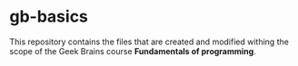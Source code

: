 # gb-basics

This repository contains the files that are created and modified withing the scope of the Geek Brains course **Fundamentals of programming**.
